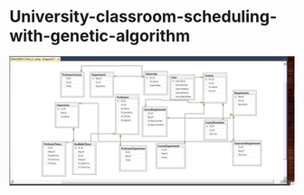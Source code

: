 # University-classroom-scheduling-with-genetic-algorithm

![alt text](https://github.com/Ilia-Abolhasani/University-classroom-scheduling-with-genetic-algorithm/blob/master/DB%20diagram.jpg?raw=true)
